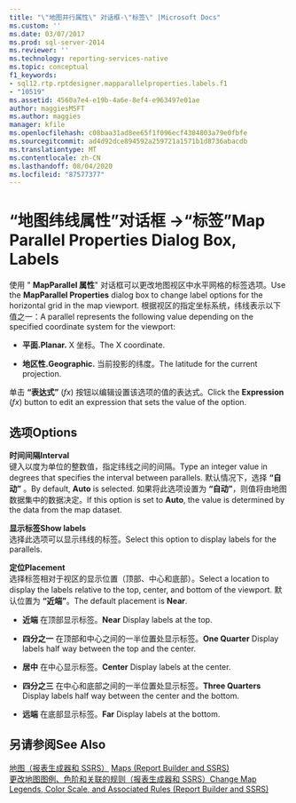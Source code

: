 ```yaml
---
title: "\"地图并行属性\" 对话框-\"标签\" |Microsoft Docs"
ms.custom: ''
ms.date: 03/07/2017
ms.prod: sql-server-2014
ms.reviewer: ''
ms.technology: reporting-services-native
ms.topic: conceptual
f1_keywords:
- sql12.rtp.rptdesigner.mapparallelproperties.labels.f1
- "10519"
ms.assetid: 4560a7e4-e19b-4a6e-8ef4-e963497e01ae
author: maggiesMSFT
ms.author: maggies
manager: kfile
ms.openlocfilehash: c08baa31ad8ee65f1f096ecf4304803a79e0fbfe
ms.sourcegitcommit: ad4d92dce894592a259721a1571b1d8736abacdb
ms.translationtype: MT
ms.contentlocale: zh-CN
ms.lasthandoff: 08/04/2020
ms.locfileid: "87577377"
---
```

# <a name="map-parallel-properties-dialog-box-labels"></a><span data-ttu-id="0b653-102">“地图纬线属性”对话框 -&gt;“标签”</span><span class="sxs-lookup"><span data-stu-id="0b653-102">Map Parallel Properties Dialog Box, Labels</span></span>
  <span data-ttu-id="0b653-103">使用 " **MapParallel 属性**" 对话框可以更改地图视区中水平网格的标签选项。</span><span class="sxs-lookup"><span data-stu-id="0b653-103">Use the **MapParallel Properties** dialog box to change label options for the horizontal grid in the map viewport.</span></span> <span data-ttu-id="0b653-104">根据视区的指定坐标系统，纬线表示以下值之一：</span><span class="sxs-lookup"><span data-stu-id="0b653-104">A parallel represents the following value depending on the specified coordinate system for the viewport:</span></span>  
  
-   <span data-ttu-id="0b653-105">**平面.**</span><span class="sxs-lookup"><span data-stu-id="0b653-105">**Planar.**</span></span> <span data-ttu-id="0b653-106">X 坐标。</span><span class="sxs-lookup"><span data-stu-id="0b653-106">The X coordinate.</span></span>  
  
-   <span data-ttu-id="0b653-107">**地区性.**</span><span class="sxs-lookup"><span data-stu-id="0b653-107">**Geographic.**</span></span> <span data-ttu-id="0b653-108">当前投影的纬度。</span><span class="sxs-lookup"><span data-stu-id="0b653-108">The latitude for the current projection.</span></span>  
  
 <span data-ttu-id="0b653-109">单击 **“表达式”** (*fx*) 按钮以编辑设置该选项的值的表达式。</span><span class="sxs-lookup"><span data-stu-id="0b653-109">Click the **Expression** (*fx*) button to edit an expression that sets the value of the option.</span></span>  
  
## <a name="options"></a><span data-ttu-id="0b653-110">选项</span><span class="sxs-lookup"><span data-stu-id="0b653-110">Options</span></span>  
 <span data-ttu-id="0b653-111">**时间间隔**</span><span class="sxs-lookup"><span data-stu-id="0b653-111">**Interval**</span></span>  
 <span data-ttu-id="0b653-112">键入以度为单位的整数值，指定纬线之间的间隔。</span><span class="sxs-lookup"><span data-stu-id="0b653-112">Type an integer value in degrees that specifies the interval between parallels.</span></span> <span data-ttu-id="0b653-113">默认情况下，选择 **“自动”** 。</span><span class="sxs-lookup"><span data-stu-id="0b653-113">By default, **Auto** is selected.</span></span> <span data-ttu-id="0b653-114">如果将此选项设置为 **“自动”**，则值将由地图数据集中的数据决定。</span><span class="sxs-lookup"><span data-stu-id="0b653-114">If this option is set to **Auto**, the value is determined by the data from the map dataset.</span></span>  
  
 <span data-ttu-id="0b653-115">**显示标签**</span><span class="sxs-lookup"><span data-stu-id="0b653-115">**Show labels**</span></span>  
 <span data-ttu-id="0b653-116">选择此选项可以显示纬线的标签。</span><span class="sxs-lookup"><span data-stu-id="0b653-116">Select this option to display labels for the parallels.</span></span>  
  
 <span data-ttu-id="0b653-117">**定位**</span><span class="sxs-lookup"><span data-stu-id="0b653-117">**Placement**</span></span>  
 <span data-ttu-id="0b653-118">选择标签相对于视区的显示位置（顶部、中心和底部）。</span><span class="sxs-lookup"><span data-stu-id="0b653-118">Select a location to display the labels relative to the top, center, and bottom of the viewport.</span></span> <span data-ttu-id="0b653-119">默认位置为 **“近端”**。</span><span class="sxs-lookup"><span data-stu-id="0b653-119">The default placement is **Near**.</span></span>  
  
-   <span data-ttu-id="0b653-120">**近端** 在顶部显示标签。</span><span class="sxs-lookup"><span data-stu-id="0b653-120">**Near** Display labels at the top.</span></span>  
  
-   <span data-ttu-id="0b653-121">**四分之一** 在顶部和中心之间的一半位置处显示标签。</span><span class="sxs-lookup"><span data-stu-id="0b653-121">**One Quarter** Display labels half way between the top and the center.</span></span>  
  
-   <span data-ttu-id="0b653-122">**居中** 在中心显示标签。</span><span class="sxs-lookup"><span data-stu-id="0b653-122">**Center** Display labels at the center.</span></span>  
  
-   <span data-ttu-id="0b653-123">**四分之三** 在中心和底部之间的一半位置处显示标签。</span><span class="sxs-lookup"><span data-stu-id="0b653-123">**Three Quarters** Display labels half way between the center and the bottom.</span></span>  
  
-   <span data-ttu-id="0b653-124">**远端** 在底部显示标签。</span><span class="sxs-lookup"><span data-stu-id="0b653-124">**Far** Display labels at the bottom.</span></span>  
  
## <a name="see-also"></a><span data-ttu-id="0b653-125">另请参阅</span><span class="sxs-lookup"><span data-stu-id="0b653-125">See Also</span></span>  
 <span data-ttu-id="0b653-126">[地图（报表生成器和 SSRS）](report-design/maps-report-builder-and-ssrs.md) </span><span class="sxs-lookup"><span data-stu-id="0b653-126">[Maps &#40;Report Builder and SSRS&#41;](report-design/maps-report-builder-and-ssrs.md) </span></span>  
 [<span data-ttu-id="0b653-127">更改地图图例、色阶和关联的规则（报表生成器和 SSRS）</span><span class="sxs-lookup"><span data-stu-id="0b653-127">Change Map Legends, Color Scale, and Associated Rules &#40;Report Builder and SSRS&#41;</span></span>](report-design/change-map-legends-color-scale-and-associated-rules-report-builder-and-ssrs.md)  
  
  
